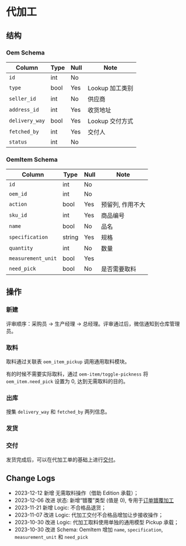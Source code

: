 # 代加工

结构
---------------------------------------------------------------------
### Oem Schema
Column                              | Type      | Null | Note
------------------------------------|-----------|------|-------
`id`                                | int       | No   | 
`type`                              | bool      | Yes  | Lookup 加工类别
`seller_id`                         | int       | No   | 供应商
`address_id`                        | int       | Yes  | 收货地址
`delivery_way`                      | bool      | Yes  | Lookup 交付方式
`fetched_by`                        | int       | Yes  | 交付人
`status`                            | int       | No   |

### OemItem Schema
Column                              | Type      | Null | Note
------------------------------------|-----------|------|-------
`id`                                | int       | No   | 
`oem_id`                            | int       | No   | 
`action`                            | bool      | Yes  | 预留列, 作用不大
`sku_id`                            | int       | Yes  | 商品编号
`name`                              | bool      | No   | 品名
`specification`                     | string    | Yes  | 规格
`quantity`                          | int       | No   | 数量
`measurement_unit`                  | bool      | Yes  |
`need_pick`                         | bool      | No   | 是否需要取料

操作
---------------------------------------------------------------------
### 新建
评审顺序：采购员 → 生产经理 → 总经理。评审通过后，微信通知到仓库管理员。

### 取料
取料通过关联表 `oem_item_pickup` 调用通用取料模块。

有的时候不需要实际取料，通过 `oem-item/toggle-pickness` 将 `oem_item.need_pick` 设置为 0, 达到无需取料的目的。

### 出库
搜集 `delivery_way` 和 `fetched_by` 两列信息。

### 发货

### 交付
发货完成后，可以在代加工单的基础上进行[交付][oem-delivery]。

Change Logs
---------------------------------------------------------------------
- 2023-12-12 新增 无需取料操作（借助 Edition 承载）；
- 2023-12-06 改进 状态: 新增“镀覆”类型 (值是 0), 专用于[订单镀覆加工][coating]
- 2023-11-21 新增 Logic: 不合格品退货；
- 2023-11-07 改进 Logic: 代加工交付不合格品增加让步接收操作；
- 2023-10-30 改进 Logic: 代加工取料使用单独的通用模型 Pickup 承载；
- 2023-10-30 改进 Schema: OemItem 增加 `name`, `specification`, `measurement_unit` 和 `need_pick` 

[coating]: /order/coating.md
[oem-delivery]: /purchasing/oem-delivery.md
